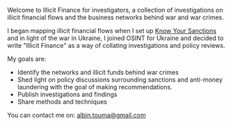 Welcome to Illicit Finance for investigators, a collection of investigations on illicit financial flows and the business networks behind war and war crimes.

I began mapping illicit financial flows when I set up [Know Your Sanctions](https://knowyoursanctions.com/) and in light of the war in Ukraine, I joined OSINT for Ukraine and decided to write "Illicit Finance" as a way of collating investigations and policy reviews. 

My goals are:

- Identify the networks and illicit funds behind war crimes
- Shed light on policy discussions surrounding sanctions and anti-money laundering with the goal of making recommendations.
- Publish investigations and findings
- Share methods and techniques
  
You can contact me on: albin.touma@gmail.com
